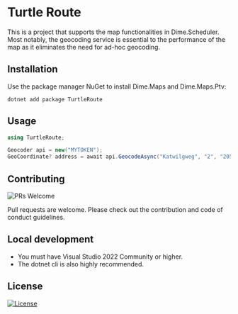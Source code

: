 # Turtle Route

This is a project that supports the map functionalities in Dime.Scheduler. Most notably, the geocoding service is essential to the performance of the map as it eliminates the need for ad-hoc geocoding.

## Installation

Use the package manager NuGet to install Dime.Maps and Dime.Maps.Ptv:

```cli
dotnet add package TurtleRoute
```

## Usage

``` csharp
using TurtleRoute;

Geocoder api = new("MYTOKEN");
GeoCoordinate? address = await api.GeocodeAsync("Katwilgweg", "2", "2050", "Antwerpen", "", "BE");
```

## Contributing

![PRs Welcome](https://img.shields.io/badge/PRs-welcome-brightgreen.svg?style=flat-square)

Pull requests are welcome. Please check out the contribution and code of conduct guidelines.

## Local development

- You must have Visual Studio 2022 Community or higher.
- The dotnet cli is also highly recommended.

## License

[![License](http://img.shields.io/:license-mit-blue.svg?style=flat-square)](http://badges.mit-license.org)